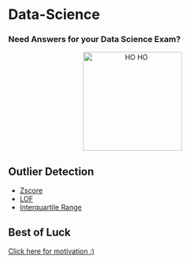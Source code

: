 # Data-Science

### Need Answers for your Data Science Exam?
<p align="center">
  <a href="https://github.com/tb-rules10"><img src="https://indianmemetemplates.com/wp-content/uploads/haan-mai-de-dunga-tu-tension-mat-le.jpg" alt="HO HO" height="200px"></a>
</p>

## Outlier Detection
- [Zscore](https://github.com/tb-rules10/Data-Science/blob/main/Outlier%20Detection/Zscore.py)
- [LOF](https://github.com/tb-rules10/Data-Science/blob/main/Outlier%20Detection/LOF.py)
- [Interquartile Range](https://github.com/tb-rules10/Data-Science/blob/main/Outlier%20Detection/IQR.py)



## Best of Luck
[Click here for motivation :)](https://indianmemetemplates.com/wp-content/uploads/Bhai-kya-kar-raha-hai-tu-1024x711.jpg)

